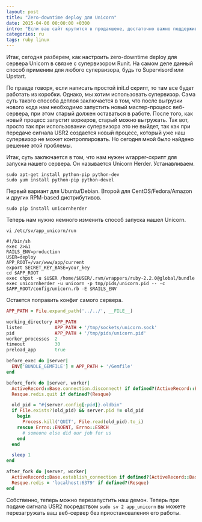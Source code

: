 ```yaml
---
layout: post
title: "Zero-downtime deploy для Unicorn"
date: 2015-04-06 00:00:00 +0300
intro: "Если ваш сайт крутится в продакшене, достаточно важно поддерживать максимальную его доступность. При небольшой посещаемости это не так важно. Но бывает, когда даже 5 секунд простоя критичны."
categories: ru
tags: ruby linux
---
```


Итак, сегодня разберем, как настроить zero-downtime deploy для сервера Unicorn в связке с супервизором Runit. На самом деле данный способ применим для любого супервизора, будь то Supervisord или Upstart.

По правде говоря, если написать простой init.d скрипт, то там все будет работать из коробки. Однако, мы хотим использовать супервизор. Сама суть такого способа деплоя заключается в том, что после выгрузки нового кода нам необходимо запустить новый мастер-процесс веб-сервера, при этом старый должен оставаться в работе. После того, как новый процесс запустит воркеров, старый можно выгружать. Так вот, просто так при использовании супервизора это не выйдет, так как при передаче сигнала USR2 создается новый процесс, который уже наш супервизор не может контроллировать. Но сегодня мной было найдено решение этой проблемы.

Итак, суть заключается в том, что нам нужен wrapper-скрипт для запуска нашего сервера. Он называется Unicorn Herder. Устанавливаем.

```
sudo apt-get install python-pip python-dev
sudo yum install python-pip python-devel
```

Первый вариант для Ubuntu/Debian. Второй для CentOS/Fedora/Amazon и других RPM-based дистрибутивов.

```
sudo pip install unicornherder
```

Теперь нам нужно немного изменить способ запуска нашел Unicorn.

```
vi /etc/sv/app_unicorn/run
```

```
#!/bin/sh
exec 2>&1
RAILS_ENV=production
USER=deploy
APP_ROOT=/var/www/app/current
export SECRET_KEY_BASE=your_key
cd $APP_ROOT
exec chpst -u $USER /home/$USER/.rvm/wrappers/ruby-2.2.0@global/bundle exec unicornherder -u unicorn -p tmp/pids/unicorn.pid -- -c $APP_ROOT/config/unicorn.rb -E $RAILS_ENV
```

Остается поправить конфиг самого сервера.

```ruby
APP_PATH = File.expand_path('../../', __FILE__)

working_directory APP_PATH
listen            APP_PATH + '/tmp/sockets/unicorn.sock'
pid               APP_PATH + '/tmp/pids/unicorn.pid'
worker_processes  2
timeout           30
preload_app       true

before_exec do |server|
  ENV['BUNDLE_GEMFILE'] = APP_PATH + '/Gemfile'
end

before_fork do |server, worker|
  ActiveRecord::Base.connection.disconnect! if defined?(ActiveRecord::Base)
  Resque.redis.quit if defined?(Resque)

  old_pid = "#{server.config[:pid]}.oldbin"
  if File.exists?(old_pid) && server.pid != old_pid
    begin
      Process.kill('QUIT', File.read(old_pid).to_i)
    rescue Errno::ENOENT, Errno::ESRCH
      # someone else did our job for us
    end
  end

  sleep 1
end

after_fork do |server, worker|
  ActiveRecord::Base.establish_connection if defined?(ActiveRecord::Base)
  Resque.redis = 'localhost:6379' if defined?(Resque)
end
```

Собственно, теперь можно перезапустить наш демон. Теперь при подаче сигнала USR2 посредством `sudo sv 2 app_unicorn` вы можете перезагружать ваш веб-сервер без приостановаления его работы.

